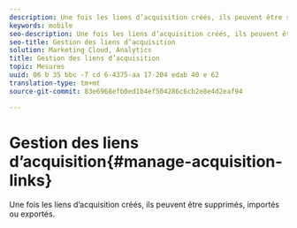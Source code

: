 ```yaml
---
description: Une fois les liens d’acquisition créés, ils peuvent être supprimés, importés ou exportés.
keywords: mobile
seo-description: Une fois les liens d’acquisition créés, ils peuvent être supprimés, importés ou exportés.
seo-title: Gestion des liens d’acquisition
solution: Marketing Cloud, Analytics
title: Gestion des liens d’acquisition
topic: Mesures
uuid: 06 b 35 bbc -7 cd 6-4375-aa 17-204 edab 40 e 62
translation-type: tm+mt
source-git-commit: 83e6968efb0ed1b4ef504286c6cb2e8e4d2eaf94

---
```



# Gestion des liens d’acquisition{#manage-acquisition-links}

Une fois les liens d’acquisition créés, ils peuvent être supprimés, importés ou exportés.

